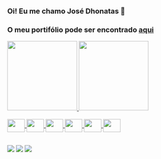 ### Oi! Eu me chamo José Dhonatas 👋
### O meu portifólio pode ser encontrado [aqui](https://josedhonatas.me/)


<div>
  <a href="https://github.com/josedhontas">
  <img height="160em" src="https://github-readme-stats.vercel.app/api?username=josedhontas&show_icons=true&theme=dracula&include_all_commits=true&count_private=true"/>
  <img height="160em" src="https://github-readme-stats.vercel.app/api/top-langs/?username=josedhontas&layout=compact&langs_count=7&theme=dracula"/>
</div>
  
  
<div style="display: inline_block"><br>
  <img align = "center" height ="30" width = "40" src="https://cdn.jsdelivr.net/gh/devicons/devicon/icons/html5/html5-original.svg" />
  <img align = "center" height ="30" width = "40" src="https://cdn.jsdelivr.net/gh/devicons/devicon/icons/css3/css3-original.svg" />
  <img align = "center" height = "30" width = "40" src="https://cdn.jsdelivr.net/gh/devicons/devicon/icons/javascript/javascript-original.svg" />
   <img align = "center" height = "30" width = "40" src="https://cdn.jsdelivr.net/gh/devicons/devicon/icons/typescript/typescript-original.svg" />
  <img align = "center" height ="30" width = "40" src="https://cdn.jsdelivr.net/gh/devicons/devicon/icons/react/react-original.svg" />
  <img align="center" height="30" width="40" src="https://cdn.jsdelivr.net/gh/devicons/devicon/icons/c/c-original.svg">



  


  ##

<div> 
 	<a href="https://www.facebook.com/dhonatas.alves.71/" target="_blank"><img src="https://img.shields.io/badge/Facebook-1877F2?style=for-the-badge&logo=facebook&logoColor=whit" target="_blank"></a>
  <a href = "mailto: dhonatad.dev@gmail.com"><img src="https://img.shields.io/badge/-Gmail-%23333?style=for-the-badge&logo=gmail&logoColor=white" target="_blank"></a>
  <a href="https://www.linkedin.com/in/jos%C3%A9-dhonatas-alves-sales-850509210/" target="_blank"><img src="https://img.shields.io/badge/-LinkedIn-%230077B5?style=for-the-badge&logo=linkedin&logoColor=white" target="_blank"></a> 

 
</div>
  

